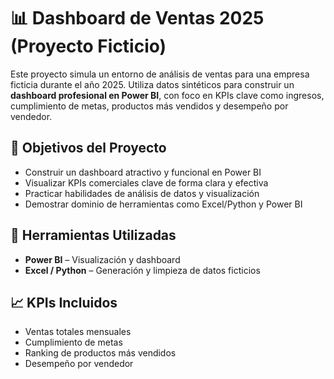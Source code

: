 # 📊 Dashboard de Ventas 2025 (Proyecto Ficticio)


Este proyecto simula un entorno de análisis de ventas para una empresa ficticia durante el año 2025. Utiliza datos sintéticos para construir un **dashboard profesional en Power BI**, con foco en KPIs clave como ingresos, cumplimiento de metas, productos más vendidos y desempeño por vendedor.

## 🎯 Objetivos del Proyecto

- Construir un dashboard atractivo y funcional en Power BI
- Visualizar KPIs comerciales clave de forma clara y efectiva
- Practicar habilidades de análisis de datos y visualización
- Demostrar dominio de herramientas como Excel/Python y Power BI

## 🧰 Herramientas Utilizadas

- **Power BI** – Visualización y dashboard
- **Excel / Python** – Generación y limpieza de datos ficticios

## 📈 KPIs Incluidos

- Ventas totales mensuales
- Cumplimiento de metas
- Ranking de productos más vendidos
- Desempeño por vendedor



